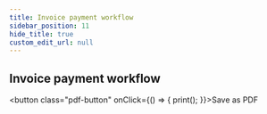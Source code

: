 ```yaml
---
title: Invoice payment workflow
sidebar_position: 11
hide_title: true
custom_edit_url: null
---
```

## Invoice payment workflow
<button class="pdf-button" onClick={() => { print(); }}>Save as PDF</button>